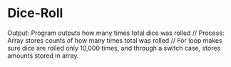 # Dice-Roll
Output: Program outputs how many times total dice was rolled // Process: Array stores counts of how many times total was rolled // For loop makes sure dice are rolled only 10,000 times, and through a switch case, stores amounts stored in array.
